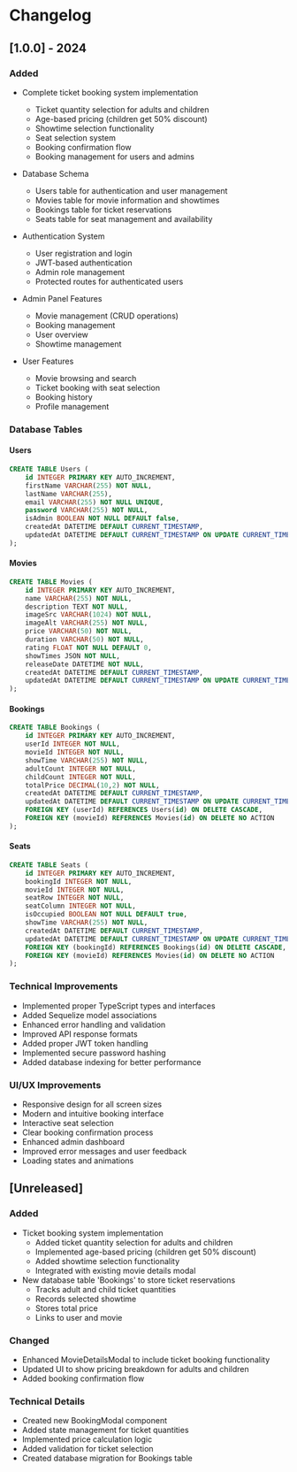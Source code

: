 # Changelog

## [1.0.0] - 2024

### Added
- Complete ticket booking system implementation
  - Ticket quantity selection for adults and children
  - Age-based pricing (children get 50% discount)
  - Showtime selection functionality
  - Seat selection system
  - Booking confirmation flow
  - Booking management for users and admins

- Database Schema
  - Users table for authentication and user management
  - Movies table for movie information and showtimes
  - Bookings table for ticket reservations
  - Seats table for seat management and availability

- Authentication System
  - User registration and login
  - JWT-based authentication
  - Admin role management
  - Protected routes for authenticated users

- Admin Panel Features
  - Movie management (CRUD operations)
  - Booking management
  - User overview
  - Showtime management

- User Features
  - Movie browsing and search
  - Ticket booking with seat selection
  - Booking history
  - Profile management

### Database Tables

#### Users
```sql
CREATE TABLE Users (
    id INTEGER PRIMARY KEY AUTO_INCREMENT,
    firstName VARCHAR(255) NOT NULL,
    lastName VARCHAR(255),
    email VARCHAR(255) NOT NULL UNIQUE,
    password VARCHAR(255) NOT NULL,
    isAdmin BOOLEAN NOT NULL DEFAULT false,
    createdAt DATETIME DEFAULT CURRENT_TIMESTAMP,
    updatedAt DATETIME DEFAULT CURRENT_TIMESTAMP ON UPDATE CURRENT_TIMESTAMP
);
```

#### Movies
```sql
CREATE TABLE Movies (
    id INTEGER PRIMARY KEY AUTO_INCREMENT,
    name VARCHAR(255) NOT NULL,
    description TEXT NOT NULL,
    imageSrc VARCHAR(1024) NOT NULL,
    imageAlt VARCHAR(255) NOT NULL,
    price VARCHAR(50) NOT NULL,
    duration VARCHAR(50) NOT NULL,
    rating FLOAT NOT NULL DEFAULT 0,
    showTimes JSON NOT NULL,
    releaseDate DATETIME NOT NULL,
    createdAt DATETIME DEFAULT CURRENT_TIMESTAMP,
    updatedAt DATETIME DEFAULT CURRENT_TIMESTAMP ON UPDATE CURRENT_TIMESTAMP
);
```

#### Bookings
```sql
CREATE TABLE Bookings (
    id INTEGER PRIMARY KEY AUTO_INCREMENT,
    userId INTEGER NOT NULL,
    movieId INTEGER NOT NULL,
    showTime VARCHAR(255) NOT NULL,
    adultCount INTEGER NOT NULL,
    childCount INTEGER NOT NULL,
    totalPrice DECIMAL(10,2) NOT NULL,
    createdAt DATETIME DEFAULT CURRENT_TIMESTAMP,
    updatedAt DATETIME DEFAULT CURRENT_TIMESTAMP ON UPDATE CURRENT_TIMESTAMP,
    FOREIGN KEY (userId) REFERENCES Users(id) ON DELETE CASCADE,
    FOREIGN KEY (movieId) REFERENCES Movies(id) ON DELETE NO ACTION
);
```

#### Seats
```sql
CREATE TABLE Seats (
    id INTEGER PRIMARY KEY AUTO_INCREMENT,
    bookingId INTEGER NOT NULL,
    movieId INTEGER NOT NULL,
    seatRow INTEGER NOT NULL,
    seatColumn INTEGER NOT NULL,
    isOccupied BOOLEAN NOT NULL DEFAULT true,
    showTime VARCHAR(255) NOT NULL,
    createdAt DATETIME DEFAULT CURRENT_TIMESTAMP,
    updatedAt DATETIME DEFAULT CURRENT_TIMESTAMP ON UPDATE CURRENT_TIMESTAMP,
    FOREIGN KEY (bookingId) REFERENCES Bookings(id) ON DELETE CASCADE,
    FOREIGN KEY (movieId) REFERENCES Movies(id) ON DELETE NO ACTION
);
```

### Technical Improvements
- Implemented proper TypeScript types and interfaces
- Added Sequelize model associations
- Enhanced error handling and validation
- Improved API response formats
- Added proper JWT token handling
- Implemented secure password hashing
- Added database indexing for better performance

### UI/UX Improvements
- Responsive design for all screen sizes
- Modern and intuitive booking interface
- Interactive seat selection
- Clear booking confirmation process
- Enhanced admin dashboard
- Improved error messages and user feedback
- Loading states and animations

## [Unreleased]

### Added
- Ticket booking system implementation
  - Added ticket quantity selection for adults and children
  - Implemented age-based pricing (children get 50% discount)
  - Added showtime selection functionality
  - Integrated with existing movie details modal
- New database table 'Bookings' to store ticket reservations
  - Tracks adult and child ticket quantities
  - Records selected showtime
  - Stores total price
  - Links to user and movie

### Changed
- Enhanced MovieDetailsModal to include ticket booking functionality
- Updated UI to show pricing breakdown for adults and children
- Added booking confirmation flow

### Technical Details
- Created new BookingModal component
- Added state management for ticket quantities
- Implemented price calculation logic
- Added validation for ticket selection
- Created database migration for Bookings table 